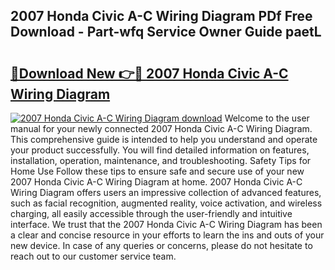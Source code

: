 ## 2007 Honda Civic A-C Wiring Diagram PDf Free Download - Part-wfq Service Owner Guide paetL

# <h2><a href="http://dfjqjo.blite.top/?on=2007+Honda+Civic+A-C+Wiring+Diagram">🔗Download New 👉🔴 2007 Honda Civic A-C Wiring Diagram</a></h2>

[![2007 Honda Civic A-C Wiring Diagram download](https://i.imgur.com/lujVjoI.png)](http://dfjqjo.blite.top/?on=2007+Honda+Civic+A-C+Wiring+Diagram)
Welcome to the user manual for your newly connected 2007 Honda Civic A-C Wiring Diagram. This comprehensive guide is intended to help you understand and operate your product successfully. You will find detailed information on features, installation, operation, maintenance, and troubleshooting. Safety Tips for Home Use Follow these tips to ensure safe and secure use of your new 2007 Honda Civic A-C Wiring Diagram at home. 2007 Honda Civic A-C Wiring Diagram offers users an impressive collection of advanced features, such as facial recognition, augmented reality, voice activation, and wireless charging, all easily accessible through the user-friendly and intuitive interface. We trust that the 2007 Honda Civic A-C Wiring Diagram has been a clear and concise resource in your efforts to learn the ins and outs of your new device. In case of any queries or concerns, please do not hesitate to reach out to our customer service team.
